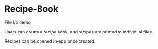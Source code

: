 # Recipe-Book
File i/o demo

Users can create a recipe book, and recipes are printed to individual files.

Recipes can be opened in-app once created.
